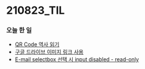 # 210823_TIL

### 오늘 한 일

* [QR Code 역사 읽기](https://www.qrcode.com/ko/history/)
* [구글 드라이브 이미지 링크 사용](https://blog.naver.com/vkfkdto0209/222481653146)
* [E-mail selectbox 선택 시 input disabled - read-only](https://blog.naver.com/vkfkdto0209/222481653303)